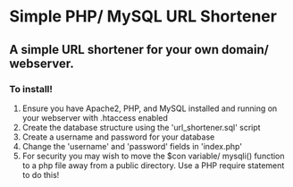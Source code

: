 # Simple PHP/ MySQL URL Shortener
## A simple URL shortener for your own domain/ webserver.
### To install!
1. Ensure you have Apache2, PHP, and MySQL installed and running on your webserver with .htaccess enabled
2. Create the database structure using the 'url_shortener.sql' script
3. Create a username and password for your database
4. Change the 'username' and 'password' fields in 'index.php'
5. For security you may wish to move the $con variable/ mysqli() function to a php file away from a public directory. Use a PHP require statement to do this!
